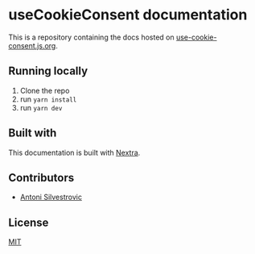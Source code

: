 # useCookieConsent documentation

This is a repository containing the docs hosted on [use-cookie-consent.js.org](https://use-cookie-consent.js.org/).

## Running locally

1. Clone the repo
2. run `yarn install`
3. run `yarn dev`

## Built with

This documentation is built with [Nextra](https://github.com/shuding/nextra).

## Contributors

- [Antoni Silvestrovic](https://github.com/bring-shrubbery)

## License

[MIT](https://github.com/use-cookie-consent/use-cookie-consent-docs/blob/main/LICENSE)
